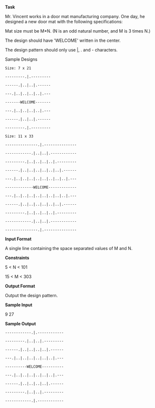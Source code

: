 **Task**

Mr. Vincent works in a door mat manufacturing company. One day, he designed a new door mat with the following specifications:

Mat size must be M*N. (N is an odd natural number, and M is 3 times N.)

The design should have 'WELCOME' written in the center.

The design pattern should only use |, . and - characters.

Sample Designs

    Size: 7 x 21 

    ---------.|.---------

    ------.|..|..|.------

    ---.|..|..|..|..|.---

    -------WELCOME-------

    ---.|..|..|..|..|.---

    ------.|..|..|.------

    ---------.|.---------
    
    Size: 11 x 33

    ---------------.|.---------------

    ------------.|..|..|.------------

    ---------.|..|..|..|..|.---------

    ------.|..|..|..|..|..|..|.------

    ---.|..|..|..|..|..|..|..|..|.---

    -------------WELCOME-------------

    ---.|..|..|..|..|..|..|..|..|.---

    ------.|..|..|..|..|..|..|.------

    ---------.|..|..|..|..|.---------

    ------------.|..|..|.------------

    ---------------.|.---------------

**Input Format**

A single line containing the space separated values of M and N.

**Constraints**

5 < N < 101

15 < M < 303

**Output Format**

Output the design pattern.

**Sample Input**

9 27

**Sample Output**

    ------------.|.------------

    ---------.|..|..|.---------

    ------.|..|..|..|..|.------

    ---.|..|..|..|..|..|..|.---

    ----------WELCOME----------

    ---.|..|..|..|..|..|..|.---

    ------.|..|..|..|..|.------

    ---------.|..|..|.---------

    ------------.|.------------
